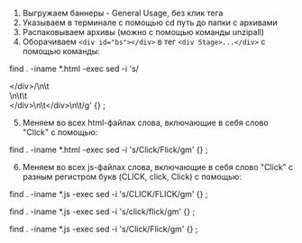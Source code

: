 1) Выгружаем баннеры -  General Usage, без клик тега 
2) Указываем в терминале с помощью cd путь до папки с архивами 
3) Распаковываем архивы (можно с помощью команды unzipall)
4) Оборачиваем ```<div id="bs"></div>``` в тег ```<div Stage>...</div>```  c помощью команды: 

find . -iname *.html -exec sed -i 's/<div id="bs"><\/div>/\n\t<div id="Stage">\n\t\t<div id="bs"><\/div>\n\t<\/div>\n\t/g' {} \;


5) Меняем во всех html-файлах слова, включающие в себя слово "Click" c помощью: 

find . -iname  *.html -exec sed -i 's/Click/Flick/gm' {} \;


6) Меняем во всех js-файлах слова, включающие в себя слово "Click" с разным регистром букв (CLICK, click, Click) с помощью: 

find . -iname *.js -exec sed -i 's/CLICK/FLICK/gm' {} \;

find . -iname *.js -exec sed -i 's/click/flick/gm' {} \;

find . -iname *.js -exec sed -i 's/Click/Flick/gm' {} \;

